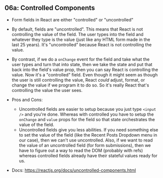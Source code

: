 ## 06a: Controlled Components

- Form fields in React are either "controlled" or "uncontrolled"
- By default, fields are "uncontrolled". This means that React is not
  controlling the value of the field. The user types into the field and
  whatever they type is the value (just like any HTML form made in the last 25
  years). It's "uncontrolled" because React is not controlling the value.

- By contrast, if we do a `onChange` event for the field and take what the user
  types and turn that into state, then we take the state and put that back into
  the field's value prop, then you can say React is controlling the value. Now
  it's a "controlled" field. Even though it might seem as though the user is
  still controlling the value, React _could_ adjust, format, or change the value
  if we program it to do so. So it's really React that's controlling the value
  the user sees.

- Pros and Cons:

  - Uncontrolled fields are easier to setup because you just type `<input />`
    and you're done. Whereas with controlled you have to setup the `onChange`
    and `value` props for the field so that state orchestrates the value of the
    field.
  - Uncontrolled fields give you less abilities. If you need something else
    to set the value of the field (like the Recent Posts Dropdown menu in our
    case), then we can't use uncontrolled. Also, if we want to read the value of
    an uncontrolled field (for form submissions), then we have to figure out a
    way to read the DOM (probably with refs) whereas controlled fields already
    have their stateful values ready for us.

- Docs: https://reactjs.org/docs/uncontrolled-components.html



